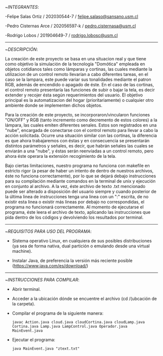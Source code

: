 ~_*INTEGRANTES*_:

-Felipe Salas Ortiz / 202030544-7 / felipe.salaso@sansano.usm.cl

-Pedro Cisternas Arce / 202056597-k / pedro.cisternasa@usm.cl

-Rodrigo Lobos / 201904649-7 / rodrigo.lobosc@usm.cl

-------------------------------------------------------------------------------------------------------------------------------------

~_*DESCRIPCIÓN*_:
           
La creación de este proyecto se basa en una situacion real y que tiene como objetivo la simulación de la tecnología "Domótica" empleada en objetos cotidianos tales como lámparas y cortinas, las cuales mediante la utilizacion de un control remoto llevarían a cabo diferentes tareas, en el caso se la lampara, este puede variar sus tonalidades mediante el patron RGB, además de encendido o apagado de éste. En el caso de las cortinas, el control remoto presentaría las funciones de subir o bajar la tela, es decir extender y recojer ésta según requerimientos del usuario. El objetivo principal es la automatizacion del hogar (prioritariamente) o cualquier otro ambiente donde se implementen dichos objetos.

Para la creación de este proyecto, se incorporaron/vincularon funciones "ON/OFF" y RGB (tanto incremento como decremento de estos colores) a la lámpara, las cuales emiten diferentes senales. Estos son registrados en una "nube", encargada de conectarse con el control remoto para llevar a cabo la acción solicitada. Ocurre una situación similar con las cortinas, la diferencia es que ahora trabajaremos con éstas y en consecuencia se presentarán distintos parámetros y señales, es decir, que habrán señales las cuales se enviarán a una "nube", y éstas serán reenviadas a un control remoto, pero ahora éste operara la extensión recogimiento de la tela.
            
Bajo ciertas limitaciones, nuestro programa no funciona con makefile en estricto rigor (a pesar de haber un intento de dentro de nuestros archivos, éste no funciona correctamente), por lo que se dejará debajo instrucciones para su compilación mediante comandos en la terminal de unix y ejecución en conjunto al archivo. A la vez, éste archivo de texto .txt mencionado puede ser alterado a disposición del usuario siempre y cuando posterior de la última linea de instrucciones tenga una linea con un ":" escrita, de no existir esta linea o existir más lineas por debajo no correspondidas, el programa no funcionará correctamente.
Al momento de ejecutarse el programa, éste leera el archivo de texto, aplicando las instrucciones que pida dentro de los códigos y devolviendo los resultados por terminal.

-------------------------------------------------------------------------------------------------------------------------------------

~_*REQUISITOS PARA USO DEL PROGRAMA*_:
            
- Sistema operativo Linux, en cualquiera de sus posibles distribuciones (ya sea de forma nativa, dual partición o emulando desde una virtual machine).
            
- Instalar Java, de preferencia la versión más reciente posible (https://www.java.com/es/download/)

-------------------------------------------------------------------------------------------------------------------------------------

~_*INSTRUCCIONES PARA COMPILAR*_:

 - Abrir terminal.
            
 - Acceder a la ubicación dónde se encuentre el archivo (cd /(ubcación de la carpeta).
            
 - Compilar el programa de la siguiente manera:
	    
       javac Action.java cloud.java cloudCortina.java cloudLamp.java Cortina.java Lamp.java LampControl.java Operador.java MainEvent.java
            
- Ejecutar el programa: 

      java MainEvent.java "ztext.txt"
